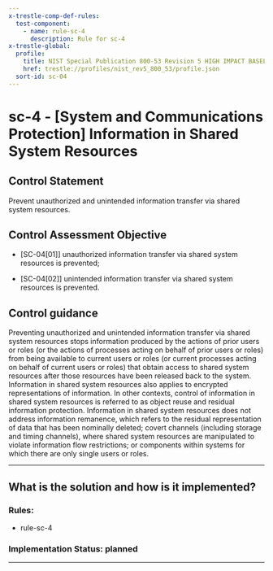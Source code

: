 ```yaml
---
x-trestle-comp-def-rules:
  test-component:
    - name: rule-sc-4
      description: Rule for sc-4
x-trestle-global:
  profile:
    title: NIST Special Publication 800-53 Revision 5 HIGH IMPACT BASELINE
    href: trestle://profiles/nist_rev5_800_53/profile.json
  sort-id: sc-04
---
```


# sc-4 - \[System and Communications Protection\] Information in Shared System Resources

## Control Statement

Prevent unauthorized and unintended information transfer via shared system resources.

## Control Assessment Objective

- \[SC-04[01]\] unauthorized information transfer via shared system resources is prevented;

- \[SC-04[02]\] unintended information transfer via shared system resources is prevented.

## Control guidance

Preventing unauthorized and unintended information transfer via shared system resources stops information produced by the actions of prior users or roles (or the actions of processes acting on behalf of prior users or roles) from being available to current users or roles (or current processes acting on behalf of current users or roles) that obtain access to shared system resources after those resources have been released back to the system. Information in shared system resources also applies to encrypted representations of information. In other contexts, control of information in shared system resources is referred to as object reuse and residual information protection. Information in shared system resources does not address information remanence, which refers to the residual representation of data that has been nominally deleted; covert channels (including storage and timing channels), where shared system resources are manipulated to violate information flow restrictions; or components within systems for which there are only single users or roles.

______________________________________________________________________

## What is the solution and how is it implemented?

<!-- For implementation status enter one of: implemented, partial, planned, alternative, not-applicable -->

<!-- Note that the list of rules under ### Rules: is read-only and changes will not be captured after assembly to JSON -->

<!-- Add control implementation description here for control: sc-4 -->

### Rules:

  - rule-sc-4

### Implementation Status: planned

______________________________________________________________________
